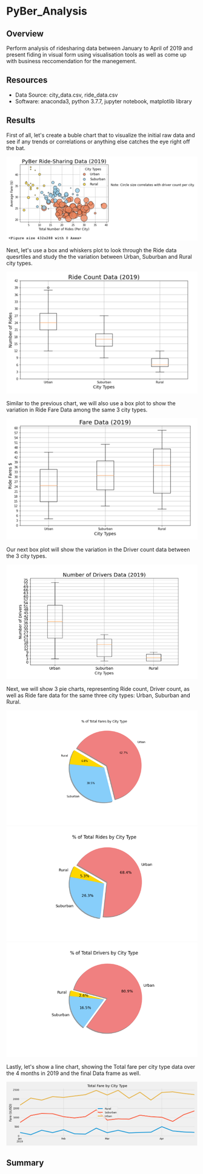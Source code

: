 # PyBer_Analysis

## Overview
Perform analysis of ridesharing data between January to April of 2019 and present fiding in visual form using visualisation tools as well as come up with business reccomendation for the manegement.

## Resources 
- Data Source: city_data.csv, ride_data.csv
- Software: anaconda3, python 3.7.7, jupyter notebook, matplotlib library

## Results
First of all, let's create a buble chart that to visualize the initial raw data and see if any trends or correlations or anything else catches the eye right off the bat.

![](analysis/Fig1.png)


Next, let's use a box and whiskers plot to look through the Ride data quesrtiles and study the the variation between Urban, Suburban and Rural city types.

![](analysis/Fig2.png)


Similar to the previous chart, we will also use a box plot to show the variation in Ride Fare Data among the same 3 city types.

![](analysis/Fig3.png)


Our next box plot will show the variation in the Driver count data between the 3 city types.

![](analysis/Fig4.png)


Next, we will show 3 pie charts, representing Ride count, Driver count, as well as Ride fare data for the same three city types: Urban, Suburban and Rural. 

![](analysis/Fig5.png)
![](analysis/Fig6.png)
![](analysis/Fig7.png)


Lastly, let's show a line chart, showing the Total fare per city type data over the 4 months in 2019 and the final Data frame as well.

![](analysis/PyBer_fare_summary.png)



## Summary



